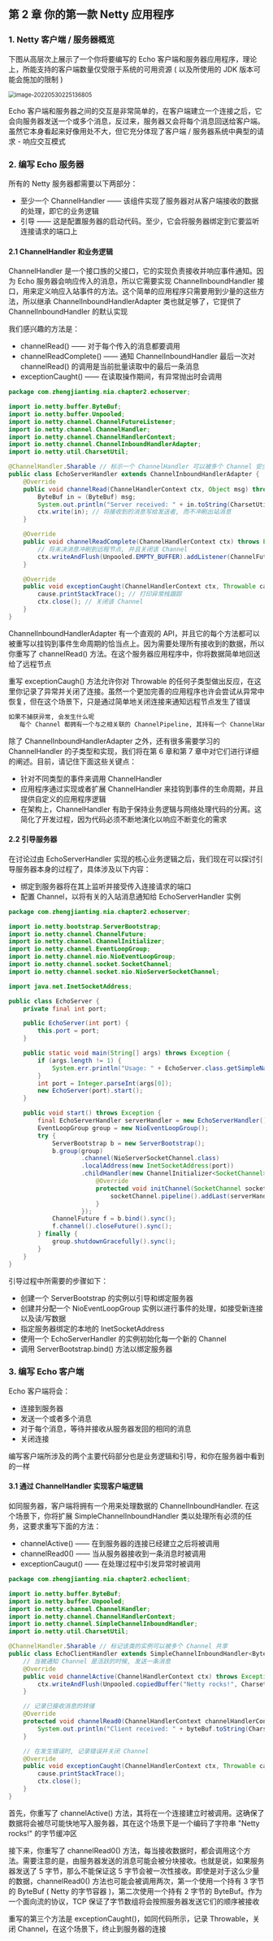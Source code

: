 ## 第 2 章  你的第一款 Netty 应用程序

### 1. Netty 客户端 / 服务器概览

下图从高层次上展示了一个你将要编写的 Echo 客户端和服务器应用程序，理论上，所能支持的客户端数量仅受限于系统的可用资源 ( 以及所使用的 JDK 版本可能会施加的限制 )

<img src="C:\Users\zjt\AppData\Roaming\Typora\typora-user-images\image-20220530225136805.png" alt="image-20220530225136805" style="zoom:80%;" />

Echo 客户端和服务器之间的交互是非常简单的，在客户端建立一个连接之后，它会向服务器发送一个或多个消息，反过来，服务器又会将每个消息回送给客户端。虽然它本身看起来好像用处不大，但它充分体现了客户端 / 服务器系统中典型的请求 - 响应交互模式

### 2. 编写 Echo 服务器

所有的 Netty 服务器都需要以下两部分：

- 至少一个 ChannelHandler —— 该组件实现了服务器对从客户端接收的数据的处理，即它的业务逻辑
- 引导 —— 这是配置服务器的启动代码。至少，它会将服务器绑定到它要监听连接请求的端口上

#### 2.1 ChannelHandler 和业务逻辑

ChannelHandler 是一个接口族的父接口，它的实现负责接收并响应事件通知。因为 Echo 服务器会响应传入的消息，所以它需要实现 ChannelInboundHandler 接口，用来定义响应入站事件的方法。这个简单的应用程序只需要用到少量的这些方法，所以继承 ChannelInboundHandlerAdapter 类也就足够了，它提供了 ChannelInboundHandler 的默认实现

我们感兴趣的方法是：

- channelRead() —— 对于每个传入的消息都要调用
- channelReadComplete() —— 通知 ChannelInboundHandler 最后一次对 channelRead() 的调用是当前批量读取中的最后一条消息
- exceptionCaught() —— 在读取操作期间，有异常抛出时会调用

```java
package com.zhengjianting.nia.chapter2.echoserver;

import io.netty.buffer.ByteBuf;
import io.netty.buffer.Unpooled;
import io.netty.channel.ChannelFutureListener;
import io.netty.channel.ChannelHandler;
import io.netty.channel.ChannelHandlerContext;
import io.netty.channel.ChannelInboundHandlerAdapter;
import io.netty.util.CharsetUtil;

@ChannelHandler.Sharable // 标示一个 ChannelHandler 可以被多个 Channel 安全地共享
public class EchoServerHandler extends ChannelInboundHandlerAdapter {
    @Override
    public void channelRead(ChannelHandlerContext ctx, Object msg) throws Exception {
        ByteBuf in = (ByteBuf) msg;
        System.out.println("Server received: " + in.toString(CharsetUtil.UTF_8));
        ctx.write(in); // 将接收到的消息写给发送者, 而不冲刷出站消息
    }

    @Override
    public void channelReadComplete(ChannelHandlerContext ctx) throws Exception {
        // 将未决消息冲刷到远程节点, 并且关闭该 Channel
        ctx.writeAndFlush(Unpooled.EMPTY_BUFFER).addListener(ChannelFutureListener.CLOSE);
    }

    @Override
    public void exceptionCaught(ChannelHandlerContext ctx, Throwable cause) throws Exception {
        cause.printStackTrace(); // 打印异常栈跟踪
        ctx.close(); // 关闭该 Channel
    }
}
```

ChannelInboundHandlerAdapter 有一个直观的 API，并且它的每个方法都可以被重写以挂钩到事件生命周期的恰当点上。因为需要处理所有接收到的数据，所以你重写了 channelRead() 方法。在这个服务器应用程序中，你将数据简单地回送给了远程节点

重写 exceptionCaugh() 方法允许你对 Throwable 的任何子类型做出反应，在这里你记录了异常并关闭了连接。虽然一个更加完善的应用程序也许会尝试从异常中恢复，但在这个场景下，只是通过简单地关闭连接来通知远程节点发生了错误

```tex
如果不捕获异常, 会发生什么呢
   每个 Channel 都拥有一个与之相关联的 ChannelPipeline, 其持有一个 ChannelHandler 的实例链。在默认的情况下, ChannelHandler 会把对它的方法的调用转发给链中的下一个 ChannelHandler。因此, 如果 exceptionCaught() 方法没有被该链中的某处实现, 那么所接收的异常将会被传递到 ChannelPipeline 的尾端并被记录。为此, 你的应用程序应该提供至少有一个实现了 exceptionCaught() 方法的 ChannelHandler
```

除了 ChannelInboundHandlerAdapter 之外，还有很多需要学习的 ChannelHandler 的子类型和实现，我们将在第 6 章和第 7 章中对它们进行详细的阐述。目前，请记住下面这些关键点：

- 针对不同类型的事件来调用 ChannelHandler
- 应用程序通过实现或者扩展 ChannelHandler 来挂钩到事件的生命周期，并且提供自定义的应用程序逻辑
- 在架构上，ChannelHandler 有助于保持业务逻辑与网络处理代码的分离。这简化了开发过程，因为代码必须不断地演化以响应不断变化的需求

#### 2.2 引导服务器

在讨论过由 EchoServerHandler 实现的核心业务逻辑之后，我们现在可以探讨引导服务器本身的过程了，具体涉及以下内容：

- 绑定到服务器将在其上监听并接受传入连接请求的端口
- 配置 Channel，以将有关的入站消息通知给 EchoServerHandler 实例

```java
package com.zhengjianting.nia.chapter2.echoserver;

import io.netty.bootstrap.ServerBootstrap;
import io.netty.channel.ChannelFuture;
import io.netty.channel.ChannelInitializer;
import io.netty.channel.EventLoopGroup;
import io.netty.channel.nio.NioEventLoopGroup;
import io.netty.channel.socket.SocketChannel;
import io.netty.channel.socket.nio.NioServerSocketChannel;

import java.net.InetSocketAddress;

public class EchoServer {
    private final int port;

    public EchoServer(int port) {
        this.port = port;
    }

    public static void main(String[] args) throws Exception {
        if (args.length != 1) {
            System.err.println("Usage: " + EchoServer.class.getSimpleName() + " <port>");
        }
        int port = Integer.parseInt(args[0]);
        new EchoServer(port).start();
    }

    public void start() throws Exception {
        final EchoServerHandler serverHandler = new EchoServerHandler();
        EventLoopGroup group = new NioEventLoopGroup();
        try {
            ServerBootstrap b = new ServerBootstrap();
            b.group(group)
                    .channel(NioServerSocketChannel.class)
                    .localAddress(new InetSocketAddress(port))
                    .childHandler(new ChannelInitializer<SocketChannel>() { // 添加一个 EchoServerHandler 到子 Channel 的 ChannelPipeline
                        @Override
                        protected void initChannel(SocketChannel socketChannel) throws Exception {
                            socketChannel.pipeline().addLast(serverHandler); // EchoServerHandler 被标注为 @Sharable, 所以我们可以总是使用相同的实例
                        }
                    });
            ChannelFuture f = b.bind().sync();
            f.channel().closeFuture().sync();
        } finally {
            group.shutdownGracefully().sync();
        }
    }
}
```

引导过程中所需要的步骤如下：

- 创建一个 ServerBootstrap 的实例以引导和绑定服务器
- 创建并分配一个 NioEventLoopGroup 实例以进行事件的处理，如接受新连接以及读/写数据
- 指定服务器绑定的本地的 InetSocketAddress
- 使用一个 EchoServerHandler 的实例初始化每一个新的 Channel
- 调用 ServerBootstrap.bind() 方法以绑定服务器

### 3. 编写 Echo 客户端

Echo 客户端将会：

- 连接到服务器
- 发送一个或者多个消息
- 对于每个消息，等待并接收从服务器发回的相同的消息
- 关闭连接

编写客户端所涉及的两个主要代码部分也是业务逻辑和引导，和你在服务器中看到的一样

#### 3.1 通过 ChannelHandler 实现客户端逻辑

如同服务器，客户端将拥有一个用来处理数据的 ChannelInboundHandler. 在这个场景下，你将扩展 SimpleChannelInboundHandler 类以处理所有必须的任务，这要求重写下面的方法：

- channelActive() —— 在到服务器的连接已经建立之后将被调用
- channelRead0() —— 当从服务器接收到一条消息时被调用
- exceptionCaugut() —— 在处理过程中引发异常时被调用

```java
package com.zhengjianting.nia.chapter2.echoclient;

import io.netty.buffer.ByteBuf;
import io.netty.buffer.Unpooled;
import io.netty.channel.ChannelHandler;
import io.netty.channel.ChannelHandlerContext;
import io.netty.channel.SimpleChannelInboundHandler;
import io.netty.util.CharsetUtil;

@ChannelHandler.Sharable // 标记该类的实例可以被多个 Channel 共享
public class EchoClientHandler extends SimpleChannelInboundHandler<ByteBuf> {
    // 当被通知 Channel 是活跃的时候, 发送一条消息
    @Override
    public void channelActive(ChannelHandlerContext ctx) throws Exception {
        ctx.writeAndFlush(Unpooled.copiedBuffer("Netty rocks!", CharsetUtil.UTF_8));
    }

    // 记录已接收消息的转储
    @Override
    protected void channelRead0(ChannelHandlerContext channelHandlerContext, ByteBuf byteBuf) throws Exception {
        System.out.println("Client received: " + byteBuf.toString(CharsetUtil.UTF_8));
    }

    // 在发生错误时, 记录错误并关闭 Channel
    @Override
    public void exceptionCaught(ChannelHandlerContext ctx, Throwable cause) throws Exception {
        cause.printStackTrace();
        ctx.close();
    }
}
```

首先，你重写了 channelActive() 方法，其将在一个连接建立时被调用。这确保了数据将会被尽可能快地写入服务器，其在这个场景下是一个编码了字符串 "Netty rocks!" 的字节缓冲区

接下来，你重写了 channelRead0() 方法，每当接收数据时，都会调用这个方法。需要注意的是，由服务器发送的消息可能会被分块接收。也就是说，如果服务器发送了 5 字节，那么不能保证这 5 字节会被一次性接收。即使是对于这么少量的数据，channelRead0() 方法也可能会被调用两次，第一个使用一个持有 3 字节的 ByteBuf ( Netty 的字节容器 )，第二次使用一个持有 2 字节的 ByteBuf。作为一个面向流的协议，TCP 保证了字节数组将会按照服务器发送它们的顺序被接收

重写的第三个方法是 exceptionCaught()，如同代码所示，记录 Throwable，关闭 Channel，在这个场景下，终止到服务器的连接